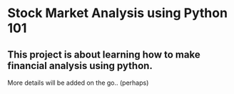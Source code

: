 # Stock Market Analysis using Python 101

## This project is about learning how to make financial analysis using python.

More details will be added on the go.. (perhaps)